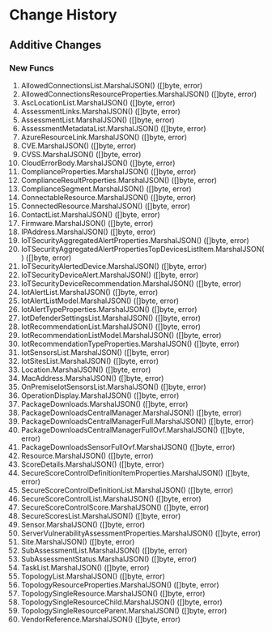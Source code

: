 # Change History

## Additive Changes

### New Funcs

1. AllowedConnectionsList.MarshalJSON() ([]byte, error)
1. AllowedConnectionsResourceProperties.MarshalJSON() ([]byte, error)
1. AscLocationList.MarshalJSON() ([]byte, error)
1. AssessmentLinks.MarshalJSON() ([]byte, error)
1. AssessmentList.MarshalJSON() ([]byte, error)
1. AssessmentMetadataList.MarshalJSON() ([]byte, error)
1. AzureResourceLink.MarshalJSON() ([]byte, error)
1. CVE.MarshalJSON() ([]byte, error)
1. CVSS.MarshalJSON() ([]byte, error)
1. CloudErrorBody.MarshalJSON() ([]byte, error)
1. ComplianceProperties.MarshalJSON() ([]byte, error)
1. ComplianceResultProperties.MarshalJSON() ([]byte, error)
1. ComplianceSegment.MarshalJSON() ([]byte, error)
1. ConnectableResource.MarshalJSON() ([]byte, error)
1. ConnectedResource.MarshalJSON() ([]byte, error)
1. ContactList.MarshalJSON() ([]byte, error)
1. Firmware.MarshalJSON() ([]byte, error)
1. IPAddress.MarshalJSON() ([]byte, error)
1. IoTSecurityAggregatedAlertProperties.MarshalJSON() ([]byte, error)
1. IoTSecurityAggregatedAlertPropertiesTopDevicesListItem.MarshalJSON() ([]byte, error)
1. IoTSecurityAlertedDevice.MarshalJSON() ([]byte, error)
1. IoTSecurityDeviceAlert.MarshalJSON() ([]byte, error)
1. IoTSecurityDeviceRecommendation.MarshalJSON() ([]byte, error)
1. IotAlertList.MarshalJSON() ([]byte, error)
1. IotAlertListModel.MarshalJSON() ([]byte, error)
1. IotAlertTypeProperties.MarshalJSON() ([]byte, error)
1. IotDefenderSettingsList.MarshalJSON() ([]byte, error)
1. IotRecommendationList.MarshalJSON() ([]byte, error)
1. IotRecommendationListModel.MarshalJSON() ([]byte, error)
1. IotRecommendationTypeProperties.MarshalJSON() ([]byte, error)
1. IotSensorsList.MarshalJSON() ([]byte, error)
1. IotSitesList.MarshalJSON() ([]byte, error)
1. Location.MarshalJSON() ([]byte, error)
1. MacAddress.MarshalJSON() ([]byte, error)
1. OnPremiseIotSensorsList.MarshalJSON() ([]byte, error)
1. OperationDisplay.MarshalJSON() ([]byte, error)
1. PackageDownloads.MarshalJSON() ([]byte, error)
1. PackageDownloadsCentralManager.MarshalJSON() ([]byte, error)
1. PackageDownloadsCentralManagerFull.MarshalJSON() ([]byte, error)
1. PackageDownloadsCentralManagerFullOvf.MarshalJSON() ([]byte, error)
1. PackageDownloadsSensorFullOvf.MarshalJSON() ([]byte, error)
1. Resource.MarshalJSON() ([]byte, error)
1. ScoreDetails.MarshalJSON() ([]byte, error)
1. SecureScoreControlDefinitionItemProperties.MarshalJSON() ([]byte, error)
1. SecureScoreControlDefinitionList.MarshalJSON() ([]byte, error)
1. SecureScoreControlList.MarshalJSON() ([]byte, error)
1. SecureScoreControlScore.MarshalJSON() ([]byte, error)
1. SecureScoresList.MarshalJSON() ([]byte, error)
1. Sensor.MarshalJSON() ([]byte, error)
1. ServerVulnerabilityAssessmentProperties.MarshalJSON() ([]byte, error)
1. Site.MarshalJSON() ([]byte, error)
1. SubAssessmentList.MarshalJSON() ([]byte, error)
1. SubAssessmentStatus.MarshalJSON() ([]byte, error)
1. TaskList.MarshalJSON() ([]byte, error)
1. TopologyList.MarshalJSON() ([]byte, error)
1. TopologyResourceProperties.MarshalJSON() ([]byte, error)
1. TopologySingleResource.MarshalJSON() ([]byte, error)
1. TopologySingleResourceChild.MarshalJSON() ([]byte, error)
1. TopologySingleResourceParent.MarshalJSON() ([]byte, error)
1. VendorReference.MarshalJSON() ([]byte, error)
